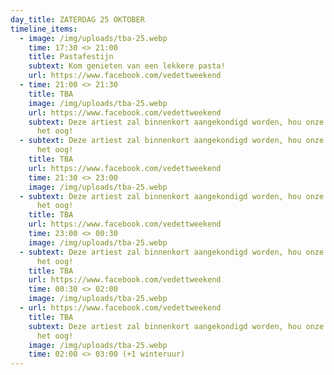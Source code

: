```yaml
---
day_title: ZATERDAG 25 OKTOBER
timeline_items:
  - image: /img/uploads/tba-25.webp
    time: 17:30 <> 21:00
    title: Pastafestijn
    subtext: Kom genieten van een lekkere pasta!
    url: https://www.facebook.com/vedettweekend
  - time: 21:00 <> 21:30
    title: TBA
    image: /img/uploads/tba-25.webp
    url: https://www.facebook.com/vedettweekend
    subtext: Deze artiest zal binnenkort aangekondigd worden, hou onze socials in
      het oog!
  - subtext: Deze artiest zal binnenkort aangekondigd worden, hou onze socials in
      het oog!
    title: TBA
    url: https://www.facebook.com/vedettweekend
    time: 21:30 <> 23:00
    image: /img/uploads/tba-25.webp
  - subtext: Deze artiest zal binnenkort aangekondigd worden, hou onze socials in
      het oog!
    title: TBA
    url: https://www.facebook.com/vedettweekend
    time: 23:00 <> 00:30
    image: /img/uploads/tba-25.webp
  - subtext: Deze artiest zal binnenkort aangekondigd worden, hou onze socials in
      het oog!
    title: TBA
    url: https://www.facebook.com/vedettweekend
    time: 00:30 <> 02:00
    image: /img/uploads/tba-25.webp
  - url: https://www.facebook.com/vedettweekend
    title: TBA
    subtext: Deze artiest zal binnenkort aangekondigd worden, hou onze socials in
      het oog!
    image: /img/uploads/tba-25.webp
    time: 02:00 <> 03:00 (+1 winteruur)
---
```

